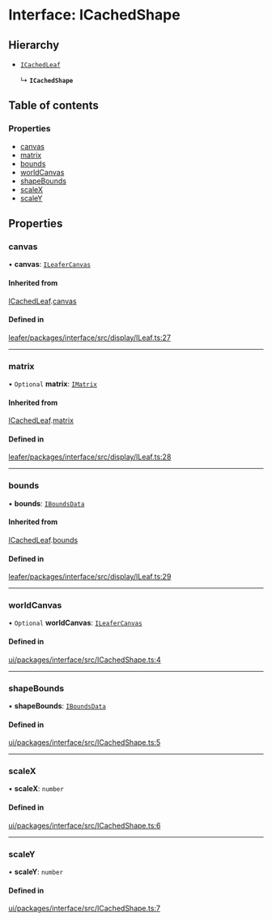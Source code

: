 # Interface: ICachedShape

## Hierarchy

- [`ICachedLeaf`](ICachedLeaf.md)

  ↳ **`ICachedShape`**

## Table of contents

### Properties

- [canvas](ICachedShape.md#canvas)
- [matrix](ICachedShape.md#matrix)
- [bounds](ICachedShape.md#bounds)
- [worldCanvas](ICachedShape.md#worldcanvas)
- [shapeBounds](ICachedShape.md#shapebounds)
- [scaleX](ICachedShape.md#scalex)
- [scaleY](ICachedShape.md#scaley)

## Properties

### canvas

• **canvas**: [`ILeaferCanvas`](ILeaferCanvas.md)

#### Inherited from

[ICachedLeaf](ICachedLeaf.md).[canvas](ICachedLeaf.md#canvas)

#### Defined in

[leafer/packages/interface/src/display/ILeaf.ts:27](https://github.com/leaferjs/leafer/blob/8db572e/packages/interface/src/display/ILeaf.ts#L27)

___

### matrix

• `Optional` **matrix**: [`IMatrix`](IMatrix.md)

#### Inherited from

[ICachedLeaf](ICachedLeaf.md).[matrix](ICachedLeaf.md#matrix)

#### Defined in

[leafer/packages/interface/src/display/ILeaf.ts:28](https://github.com/leaferjs/leafer/blob/8db572e/packages/interface/src/display/ILeaf.ts#L28)

___

### bounds

• **bounds**: [`IBoundsData`](IBoundsData.md)

#### Inherited from

[ICachedLeaf](ICachedLeaf.md).[bounds](ICachedLeaf.md#bounds)

#### Defined in

[leafer/packages/interface/src/display/ILeaf.ts:29](https://github.com/leaferjs/leafer/blob/8db572e/packages/interface/src/display/ILeaf.ts#L29)

___

### worldCanvas

• `Optional` **worldCanvas**: [`ILeaferCanvas`](ILeaferCanvas.md)

#### Defined in

[ui/packages/interface/src/ICachedShape.ts:4](https://github.com/leaferjs/leafer-ui/blob/63b7718/packages/interface/src/ICachedShape.ts#L4)

___

### shapeBounds

• **shapeBounds**: [`IBoundsData`](IBoundsData.md)

#### Defined in

[ui/packages/interface/src/ICachedShape.ts:5](https://github.com/leaferjs/leafer-ui/blob/63b7718/packages/interface/src/ICachedShape.ts#L5)

___

### scaleX

• **scaleX**: `number`

#### Defined in

[ui/packages/interface/src/ICachedShape.ts:6](https://github.com/leaferjs/leafer-ui/blob/63b7718/packages/interface/src/ICachedShape.ts#L6)

___

### scaleY

• **scaleY**: `number`

#### Defined in

[ui/packages/interface/src/ICachedShape.ts:7](https://github.com/leaferjs/leafer-ui/blob/63b7718/packages/interface/src/ICachedShape.ts#L7)
